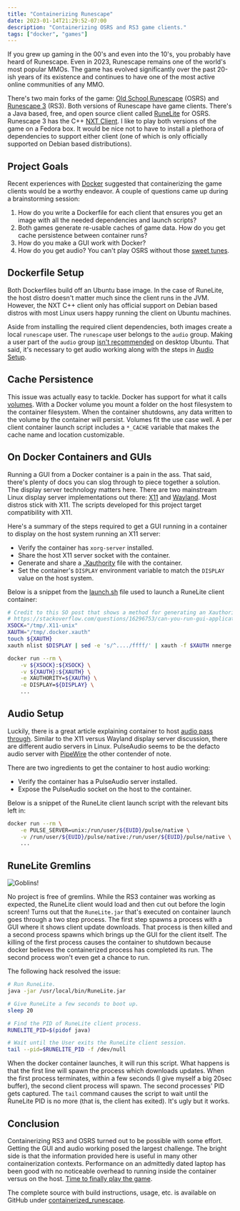 ```yaml
---
title: "Containerizing Runescape"
date: 2023-01-14T21:29:52-07:00
description: "Containerizing OSRS and RS3 game clients."
tags: ["docker", "games"]
---
```


If you grew up gaming in the 00's and even into the 10's, you probably have
heard of Runescape. Even in 2023, Runescape remains one of the world's most
popular MMOs. The game has evolved significantly over the past 20-ish
years of its existence and continues to have one of the most active online
communities of any MMO.

There's two main forks of the game: [Old School Runescape][1] (OSRS) and
[Runescape 3][2] (RS3). Both versions of Runescape have game clients. There's a
Java based, free, and open source client called [RuneLite][3] for OSRS.
Runescape 3 has the C++ [NXT Client][4]. I like to play both versions of the
game on a Fedora box. It would be nice not to have to install a plethora of
dependencies to support either client (one of which is only officially supported
on Debian based distributions).

## Project Goals

Recent experiences with [Docker][5] suggested that containerizing the game
clients would be a worthy endeavor. A couple of questions came up during a
brainstorming session:

1. How do you write a Dockerfile for each client that ensures you get an image
   with all the needed dependencies and launch scripts?
1. Both games generate re-usable caches of game data. How do you get cache
   persistence between container runs?
2. How do you make a GUI work with Docker?
3. How do you get audio? You can't play OSRS without those [sweet tunes][6].

## Dockerfile Setup

Both Dockerfiles build off an Ubuntu base image. In the case of RuneLite, the
host distro doesn't matter much since the client runs in the JVM. However, the
NXT C++ client only has official support on Debian based distros with most Linux
users happy running the client on Ubuntu machines.

Aside from installing the required client dependencies, both images create a
local `runescape` user. The `runescape` user belongs to the `audio` group.
Making a user part of the `audio` group [isn't recommended][14] on desktop
Ubuntu. That said, it's necessary to get audio working along with the steps in
[Audio Setup](#audio-setup).

## Cache Persistence

This issue was actually easy to tackle. Docker has support for what it calls
[volumes][7]. With a Docker volume you mount a folder on the host filesystem to
the container filesystem. When the container shutdowns, any data written to the
volume by the container will persist. Volumes fit the use case well. A per
client container launch script includes a `*_CACHE` variable that makes the
cache name and location customizable.

## On Docker Containers and GUIs

Running a GUI from a Docker container is a pain in the ass. That said, there's
plenty of docs you can slog through to piece together a solution. The display
server technology matters here. There are two mainstream Linux display server
implementations out there: [X11][8] and [Wayland][9]. Most distros stick with
X11. The scripts developed for this project target compatibility with X11.

Here's a summary of the steps required to get a GUI running in a container to
display on the host system running an X11 server:

* Verify the container has `xorg-server` installed.
* Share the host X11 server socket with the container.
* Generate and share a [.Xauthority][10] file with the container.
* Set the container's `DISPLAY` environment variable to match the `DISPLAY`
  value on the host system.

Below is a snippet from the [launch.sh][11] file used to launch a RuneLite
client container:

```bash
# Credit to this SO post that shows a method for generating an Xauthority file on the fly.
# https://stackoverflow.com/questions/16296753/can-you-run-gui-applications-in-a-linux-docker-container/25280523#25280523
XSOCK="/tmp/.X11-unix"
XAUTH="/tmp/.docker.xauth"
touch ${XAUTH}
xauth nlist $DISPLAY | sed -e 's/^..../ffff/' | xauth -f $XAUTH nmerge -

docker run --rm \
    -v ${XSOCK}:${XSOCK} \
    -v ${XAUTH}:${XAUTH} \
    -e XAUTHORITY=${XAUTH} \
    -e DISPLAY=${DISPLAY} \
    ...
```

## Audio Setup

Luckily, there is a great article explaining container to host [audio pass
through][12]. Similar to the X11 versus Wayland display server discussion, there
are different audio servers in Linux. PulseAudio seems to be the defacto audio
server with [PipeWire][13] the other contender of note.

There are two ingredients to get the container to host audio working:

* Verify the container has a PulseAudio server installed.
* Expose the PulseAudio socket on the host to the container.

Below is a snippet of the RuneLite client launch script with the relevant bits
left in:

```bash
docker run --rm \
    -e PULSE_SERVER=unix:/run/user/${EUID}/pulse/native \
    -v /run/user/${EUID}/pulse/native:/run/user/${EUID}/pulse/native \
    ...
```

## RuneLite Gremlins

![Goblins!](/posts/containerized-runescape/goblins.png#center)

No project is free of gremlins. While the RS3 container was working as expected,
the RuneLite client would load and then cut out before the login screen! Turns
out that the `RuneLite.jar` that's executed on container launch goes through a
two step process. The first step spawns a process with a GUI where it shows
client update downloads. That process is then killed and a second process spawns
which brings up the GUI for the client itself. The killing of the first process
causes the container to shutdown because docker believes the containerized
process has completed its run. The second process won't even get a chance to
run.

The following hack resolved the issue:

```bash
# Run RuneLite.
java -jar /usr/local/bin/RuneLite.jar

# Give RuneLite a few seconds to boot up.
sleep 20

# Find the PID of RuneLite client process.
RUNELITE_PID=$(pidof java)

# Wait until the User exits the RuneLite client session.
tail --pid=$RUNELITE_PID -f /dev/null
```

When the docker container launches, it will run this script. What happens is
that the first line will spawn the process which downloads updates. When the
first process terminates, within a few seconds (I give myself a big 20sec
buffer), the second client process will spawn. The second processes' PID gets
captured. The `tail` command causes the script to wait until the RuneLite PID is
no more (that is, the client has exited). It's ugly but it works.

## Conclusion

Containerizing RS3 and OSRS turned out to be possible with some effort. Getting
the GUI and audio working posed the largest challenge. The bright side is that
the information provided here is useful in many other containerization contexts.
Performance on an admittedly dated laptop has been good with no noticeable
overhead to running inside the container versus on the host. [Time to finally
play the game][19].

The complete source with build instructions, usage, etc. is available on GitHub
under [containerized_runescape][20].

[1]: https://oldschool.runescape.com/
[2]: https://play.runescape.com/runescape
[3]: https://runelite.net/
[4]: https://runescape.wiki/w/NXT
[5]: https://www.docker.com/
[6]: https://www.youtube.com/watch?v=BJhF0L7pfo8
[7]: https://docs.docker.com/storage/volumes
[8]: https://en.wikipedia.org/wiki/X_Window_System
[9]: https://wayland.freedesktop.org/
[10]: https://en.wikipedia.org/wiki/X_Window_authorization#Cookie-based_access
[11]: https://github.com/ivan-guerra/containerized_runescape/blob/master/osrs/launch.sh
[12]: https://comp0016-team-24.github.io/dev/problem-solving/2020/10/30/passing-audio-into-docker.html
[13]: https://pipewire.org/
[14]: https://wiki.ubuntu.com/Audio/TheAudioGroup
[15]: https://en.wikipedia.org/wiki/Old_School_RuneScape#Development_and_release
[16]: https://www.youtube.com/watch?v=-IJqwg0HWUI
[17]: https://github.com/ivan-guerra/containerized_runescape/blob/master/osrs/Dockerfile
[18]: https://github.com/ivan-guerra/containerized_runescape/blob/master/rs3/Dockerfile
[19]: https://www.youtube.com/watch?v=tg2PD-dwsIw
[20]: https://github.com/ivan-guerra/containerized_runescape
